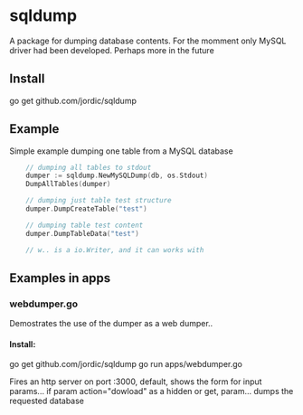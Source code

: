 

# sqldump

A package for dumping database contents. For the momment only MySQL driver had been developed. Perhaps more in the future

## Install

go get github.com/jordic/sqldump

## Example

Simple example dumping one table from a MySQL database

```go
    // dumping all tables to stdout
    dumper := sqldump.NewMySQLDump(db, os.Stdout)
    DumpAllTables(dumper)

    // dumping just table test structure
    dumper.DumpCreateTable("test")

    // dumping table test content
    dumper.DumpTableData("test")

    // w.. is a io.Writer, and it can works with 


```

## Examples in apps

### webdumper.go 
Demostrates the use of the dumper as a web dumper..

#### Install:
go get github.com/jordic/sqldump
go run apps/webdumper.go

Fires an http server on port :3000, default, shows the form for
input params... 
if param action="dowload" as a hidden or get, param... 
dumps the requested database

